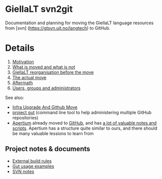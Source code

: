 # GiellaLT svn2git

Documentation and planning for moving the GiellaLT language resources from [svn]
(https://gtsvn.uit.no/langtech) to GitHub.

# Details

1. [Motivation](doc/Motivation.md)
1. [What is moved and what is not](doc/WhatAndWhatNot.md)
1. [GiellaLT reorganisation before the move](doc/GiellaLTReorg.md)
1. [The actual move](doc/TheMove.md)
1. [Aftermath](doc/Aftermath.md)
1. [Users, groups and administrators](doc/UsersGroupsAdmins.md)

See also:

- [Infra Upgrade And Github Move](https://giellalt.uit.no/infra/InfraUpgradeAndGithub.html)
- [project gut](https://github.com/divvun/gut) (command line tool to help administering multiple GitHub repositories)
- [Apertium](https://github.com/apertium) already moved to [GitHub](https://github.com/), and has [a lot of valuable notes and scripts](https://github.com/apertium/apertium-on-github). Apertium has a structure quite similar to ours, and there should be many valuable lessions to learn from

## Project notes & documents

- [External build rules](doc/ExternalBuildRules.md)
- [Gut usage examples](doc/GutUsageExamples.md)
- [SVN notes](doc/SvnNotes.md)
